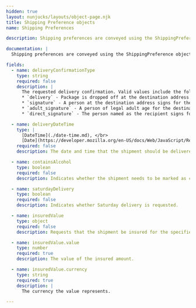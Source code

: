 ```yaml
---
hidden: true
layout: nunjucks/layouts/object-page.njk
title: Shipping Preference objects
name: Shipping Preferences

description: Shipping preferences are conveyed using the ShippingPreference object.

documentation: |
  Shipping preferences are conveyed using the ShippingPreference object.

fields:
  - name: deliveryConfirmationType
    type: string
    required: false
    description: |
      The requested delivery confirmation. Valid values include the following:
      * `delivery` - Package is dropped off at the destination address.
      * `signature` - A person at the destination address signs for the package.
      * `adult_signature` - A person of legal adult age for the destination jurisdiction signs for the package.
      * `direct_signature` - The person named as the recipient signs for the package.

  - name: deliveryDateTime
    type: |
      [DateTime](./date-time.md), </br>
      [Date](https://developer.mozilla.org/en-US/docs/Web/JavaScript/Reference/Global_Objects/Date), or a string representation of a date in [ISO](https://www.w3.org/TR/NOTE-datetime) format.
    required: false
    description: The date and time that the shipment should be delivered.

  - name: containsAlcohol
    type: boolean
    required: false
    description: Indicates whether the shipment needs to be marked as containing alcohol.

  - name: saturdayDelivery
    type: boolean
    required: false
    description: Indicates whether Saturday delivery is requested.

  - name: insuredValue
    type: object
    required: false
    description: Requests that the shipment be insured for the specified value.

  - name: insuredValue.value
    type: number
    required: true
    description: The value of the insured amount.

  - name: insuredValue.currency
    type: string
    required: true
    description: |
      The currency the value represents.

---
```





